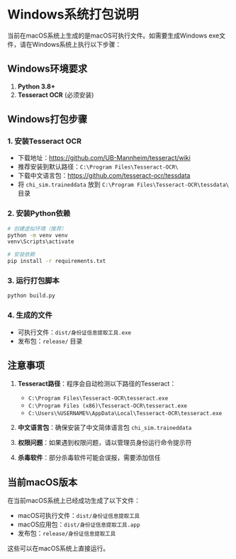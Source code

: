 # Windows系统打包说明

当前在macOS系统上生成的是macOS可执行文件。如需要生成Windows exe文件，请在Windows系统上执行以下步骤：

## Windows环境要求

1. **Python 3.8+** 
2. **Tesseract OCR** (必须安装)

## Windows打包步骤

### 1. 安装Tesseract OCR
- 下载地址：https://github.com/UB-Mannheim/tesseract/wiki
- 推荐安装到默认路径：`C:\Program Files\Tesseract-OCR\`
- 下载中文语言包：https://github.com/tesseract-ocr/tessdata
- 将 `chi_sim.traineddata` 放到 `C:\Program Files\Tesseract-OCR\tessdata\` 目录

### 2. 安装Python依赖
```bash
# 创建虚拟环境（推荐）
python -m venv venv
venv\Scripts\activate

# 安装依赖
pip install -r requirements.txt
```

### 3. 运行打包脚本
```bash
python build.py
```

### 4. 生成的文件
- 可执行文件：`dist/身份证信息提取工具.exe`
- 发布包：`release/` 目录

## 注意事项

1. **Tesseract路径**：程序会自动检测以下路径的Tesseract：
   - `C:\Program Files\Tesseract-OCR\tesseract.exe`
   - `C:\Program Files (x86)\Tesseract-OCR\tesseract.exe`
   - `C:\Users\%USERNAME%\AppData\Local\Tesseract-OCR\tesseract.exe`

2. **中文语言包**：确保安装了中文简体语言包 `chi_sim.traineddata`

3. **权限问题**：如果遇到权限问题，请以管理员身份运行命令提示符

4. **杀毒软件**：部分杀毒软件可能会误报，需要添加信任

## 当前macOS版本

在当前macOS系统上已经成功生成了以下文件：
- macOS可执行文件：`dist/身份证信息提取工具`
- macOS应用包：`dist/身份证信息提取工具.app`
- 发布包：`release/身份证信息提取工具`

这些可以在macOS系统上直接运行。